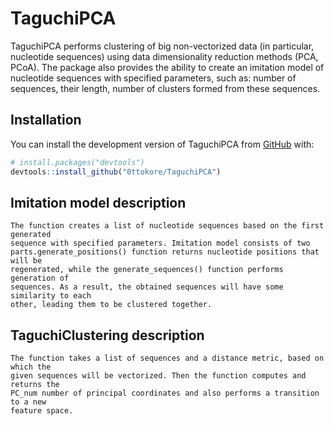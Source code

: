 
# TaguchiPCA

TaguchiPCA performs clustering of big non-vectorized data (in
particular, nucleotide sequences) using data dimensionality reduction
methods (PCA, PCoA). The package also provides the ability to create an
imitation model of nucleotide sequences with specified parameters, such
as: number of sequences, their length, number of clusters formed from
these sequences.

## Installation

You can install the development version of TaguchiPCA from
[GitHub](https://github.com/0ttokore/TaguchiPCA) with:

``` r
# install.packages("devtools")
devtools::install_github("0ttokore/TaguchiPCA")
```

## Imitation model description

    The function creates a list of nucleotide sequences based on the first generated
    sequence with specified parameters. Imitation model consists of two 
    parts.generate_positions() function returns nucleotide positions that will be 
    regenerated, while the generate_sequences() function performs generation of 
    sequences. As a result, the obtained sequences will have some similarity to each
    other, leading them to be clustered together.

## TaguchiClustering description

    The function takes a list of sequences and a distance metric, based on which the
    given sequences will be vectorized. Then the function computes and returns the 
    PC_num number of principal coordinates and also performs a transition to a new 
    feature space.
